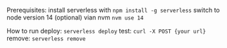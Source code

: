   Prerequisites:
  install serverless with `npm install -g serverless`
  switch to node version 14 (optional) vian nvm `nvm use 14`

  How to run 
  deploy: `serverless deploy`
  test: `curl -X POST {your url}`
  remove: `serverless remove`
   